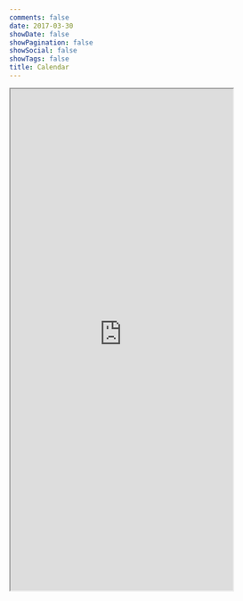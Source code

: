 ```yaml
---
comments: false
date: 2017-03-30
showDate: false
showPagination: false
showSocial: false
showTags: false
title: Calendar
---
```


<iframe width="400" height="900" src="https://files.x-hain.de/index.php/apps/calendar/embed/MgYNoHeGjcPDPJnr/dayGridWeek/now"></iframe>
